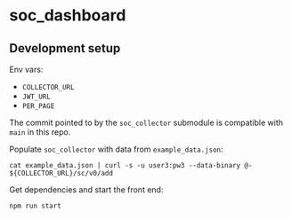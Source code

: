# soc_dashboard

## Development setup

Env vars:
- `COLLECTOR_URL`
- `JWT_URL`
- `PER_PAGE`

The commit pointed to by the `soc_collector` submodule is compatible with `main` in this repo.

Populate `soc_collector` with data from `example_data.json`:

```
cat example_data.json | curl -s -u user3:pw3 --data-binary @- ${COLLECTOR_URL}/sc/v0/add
```

Get dependencies and start the front end:

```
npm run start
```
